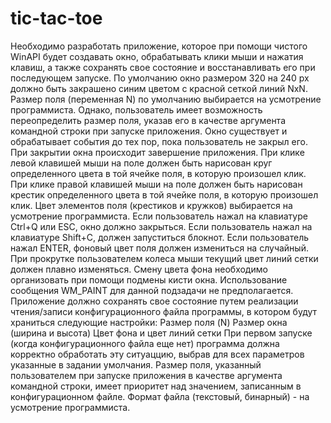 # tic-tac-toe
Необходимо разработать приложение, которое при помощи чистого WinAPI
будет создавать окно, обрабатывать клики мыши и нажатия клавиш, а также
сохранять свое состояние и восстанавливать его при последующем запуске.
По умолчанию окно размером 320 на 240 px должно быть закрашено
синим цветом с красной сеткой линий NxN.
Размер поля (переменная N) по умолчанию выбирается на усмотрение
программиста. Однако, пользователь имеет возможность переопределить размер
поля,
указав его в качестве аргумента командной строки при запуске приложения.
Окно существует и обрабатывает события до тех пор, пока пользователь не
закрыл его. При закрытии окна происходит завершение приложения.
При клике левой клавишей мыши на поле должен быть нарисован
круг определенного цвета в той ячейке поля, в которую произошел клик.
При клике правой клавишей мыши на поле должен быть нарисован крестик
определенного цвета в той ячейке поля, в которую произошел клик.
Цвет элементов поля (крестиков и кружков) выбирается на усмотрение
программиста.
Если пользователь нажал на клавиатуре Ctrl+Q или ESC, окно должно закрыться.
Если пользователь нажал на клавиатуре Shift+C, должен запуститься блокнот.
Если пользователь нажал ENTER, фоновый цвет поля должен измениться на
случайный.
При прокрутке пользователем колеса мыши текущий цвет линий сетки должен
плавно изменяться.
Смену цвета фона необходимо организовать при помощи подмены кисти окна.
Использование сообщения WM_PAINT для данной подзадачи не предполагается.
Приложение должно сохранять свое состояние путем реализации чтения/записи
конфигурационного файла программы, в котором будут храниться следующие
настройки:
Размер поля (N)
Размер окна (ширина и высота)
Цвет фона и цвет линий сетки
При первом запуске (когда конфигурационного файла еще нет) программа должна
корректно обработать эту ситуаццию,
выбрав для всех параметров указанные в задании умолчания.
Размер поля, указанный пользователем при запуске приложения в качестве аргумента
командной строки, имеет приоритет
над значением, записанным в конфигурационном файле.
Формат файла (текстовый, бинарный) - на усмотрение программиста.
